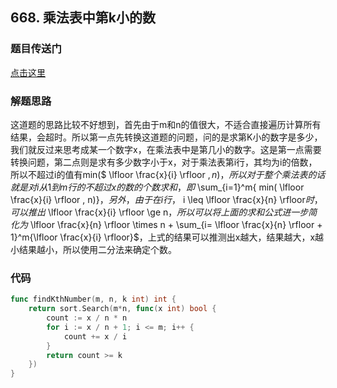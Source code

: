 ## 668. 乘法表中第k小的数

### 题目传送门

[点击这里](https://leetcode.cn/problems/kth-smallest-number-in-multiplication-table/)

### 解题思路

这道题的思路比较不好想到，首先由于m和n的值很大，不适合直接遍历计算所有结果，会超时。所以第一点先转换这道题的问题，问的是求第K小的数字是多少，我们就反过来思考成某一个数字x，在乘法表中是第几小的数字。这是第一点需要转换问题，第二点则是求有多少数字小于x，对于乘法表第i行，其均为i的倍数，所以不超过i的值有min($ \lfloor \frac{x}{i} \rfloor $, n)，所以对于整个乘法表的话就是对i从1到m行的不超过x的数的个数求和，即$ \sum_{i=1}^m{ min( \lfloor \frac{x}{i} \rfloor , n)}$，另外，由于在i行，$ i \leq \lfloor \frac{x}{n} \rfloor$时，可以推出$ \lfloor \frac{x}{i} \rfloor \ge n$，所以可以将上面的求和公式进一步简化为$ \lfloor \frac{x}{n} \rfloor \times n + \sum_{i= \lfloor \frac{x}{n} \rfloor + 1}^m{\lfloor \frac{x}{i} \rfloor}$，上式的结果可以推测出x越大，结果越大，x越小结果越小，所以使用二分法来确定个数。

### 代码

```go
func findKthNumber(m, n, k int) int {
    return sort.Search(m*n, func(x int) bool {
        count := x / n * n
        for i := x / n + 1; i <= m; i++ {
            count += x / i
        }
        return count >= k
    })
}

```